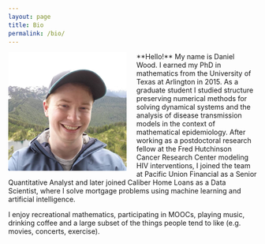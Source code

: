 ```yaml
---
layout: page
title: Bio 
permalink: /bio/
---
```


<div style="float: left; margin: 0px 20px 0px 0px; max-width: 240px; min-width: 120px; height: auto;">
<img src="/assets/images/me.jpg"/></div>
**Hello!** My name is Daniel Wood. I earned my PhD in mathematics from the University of Texas at Arlington in 2015. As a graduate student I studied structure preserving numerical methods for solving dynamical systems and the analysis of disease transmission models in the context of mathematical epidemiology. After working as a postdoctoral research fellow at the Fred Hutchinson Cancer Research Center modeling HIV interventions, I joined the team at Pacific Union Financial as a Senior Quantitative Analyst and later joined Caliber Home Loans as a Data Scientist, where I solve mortgage problems using machine learning and artificial intelligence.

I enjoy recreational mathematics, participating in MOOCs, playing music, drinking coffee and a large subset of the things people tend to like (e.g. movies, concerts, exercise). 
<BR CLEAR="left"/>
